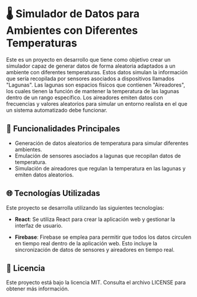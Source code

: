# 🌡️ Simulador de Datos para Ambientes con Diferentes Temperaturas

Este es un proyecto en desarrollo que tiene como objetivo crear un simulador capaz de generar datos de forma aleatoria adaptados a un ambiente con diferentes temperaturas. Estos datos simulan la información que sería recopilada por sensores asociados a dispositivos llamados "Lagunas". Las lagunas son espacios físicos que contienen "Aireadores", los cuales tienen la función de mantener la temperatura de las lagunas dentro de un rango específico. Los aireadores emiten datos con frecuencias y valores aleatorios para simular un entorno realista en el que un sistema automatizado debe funcionar.

## 🚀 Funcionalidades Principales

- Generación de datos aleatorios de temperatura para simular diferentes ambientes.
- Emulación de sensores asociados a lagunas que recopilan datos de temperatura.
- Simulación de aireadores que regulan la temperatura en las lagunas y emiten datos aleatorios.

## 🌐 Tecnologías Utilizadas

Este proyecto se desarrolla utilizando las siguientes tecnologías:

- **React**: Se utiliza React para crear la aplicación web y gestionar la interfaz de usuario.

- **Firebase**: Firebase se emplea para permitir que todos los datos circulen en tiempo real dentro de la aplicación web. Esto incluye la sincronización de datos de sensores y aireadores en tiempo real.


## 📄 Licencia
Este proyecto está bajo la licencia MIT. Consulta el archivo LICENSE para obtener más información.
